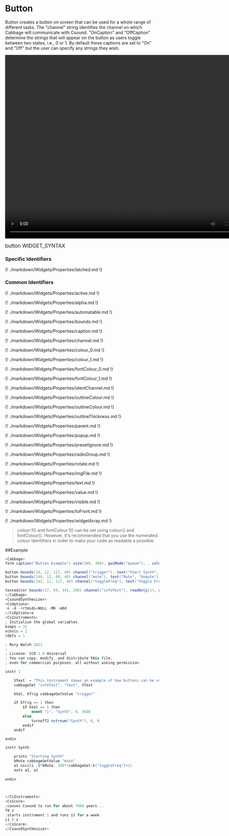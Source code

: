 # Button

Button creates a button on screen that can be used for a whole range of different tasks. The "channel" string identifies the channel on which Cabbage will communicate with Csound. "OnCaption" and "OffCaption" determine the strings that will appear on the button as users toggle between two states, i.e., 0 or 1. By default these captions are set to "On" and "Off" but the user can specify any strings they wish. 

<video width="800" height="600" controls>
<source src="../../images/docs/button.mp4">
</video> 

<big></pre>
button WIDGET_SYNTAX
</pre></big>

### Specific Identifiers

{! ./markdown/Widgets/Properties/latched.md !} 

### Common Identifiers
{! ./markdown/Widgets/Properties/active.md !}

{! ./markdown/Widgets/Properties/alpha.md !}

{! ./markdown/Widgets/Properties/automatable.md !} 

{! ./markdown/Widgets/Properties/bounds.md !} 

{! ./markdown/Widgets/Properties/caption.md !} 

{! ./markdown/Widgets/Properties/channel.md !} 

{! ./markdown/Widgets/Properties/colour_0.md !} 

{! ./markdown/Widgets/Properties/colour_1.md !} 

{! ./markdown/Widgets/Properties/fontColour_0.md !} 

{! ./markdown/Widgets/Properties/fontColour_1.md !} 

{! ./markdown/Widgets/Properties/identChannel.md !} 

{! ./markdown/Widgets/Properties/outlineColour.md !} 

{! ./markdown/Widgets/Properties/outlineColour.md !} 

{! ./markdown/Widgets/Properties/outlineThickness.md !} 

{! ./markdown/Widgets/Properties/parent.md !} 

{! ./markdown/Widgets/Properties/popup.md !} 

{! ./markdown/Widgets/Properties/presetIgnore.md !} 

{! ./markdown/Widgets/Properties/radioGroup.md !} 

{! ./markdown/Widgets/Properties/rotate.md !} 

{! ./markdown/Widgets/Properties/imgFile.md !} 

{! ./markdown/Widgets/Properties/text.md !}

{! ./markdown/Widgets/Properties/value.md !} 

{! ./markdown/Widgets/Properties/visible.md !} 

{! ./markdown/Widgets/Properties/toFront.md !} 

{! ./markdown/Widgets/Properties/widgetArray.md !} 

<!--(End of identifiers)/-->

>colour:1() and fontColour:1() can be set using colour() and fontColour(). However, it's recommended that you use the numerated colour identifiers in order to make your code as readable a possible. 


##Example
<!--(Widget Example)/-->
```csharp
<Cabbage>
form caption("Button Example") size(380, 300), guiMode("queue"), , colour(2, 145, 209) pluginId("def1")

button bounds(16, 12, 117, 40) channel("trigger"), text("Start Synth", "Stop Synth"), corners(5)
button bounds(146, 12, 80, 40) channel("mute"), text("Mute", "Unmute"), corners(5), value(1)
button bounds(242, 12, 117, 40) channel("toggleFreq"), text("Toggle Freq"), corners(5)

texteditor bounds(17, 69, 341, 208) channel("infoText"), readOnly(1), wrap(1), scrollbars(1)
</Cabbage>
<CsoundSynthesizer>
<CsOptions>
-n -d -+rtmidi=NULL -M0 -m0d 
</CsOptions>e
<CsInstruments>
; Initialize the global variables. 
ksmps = 32
nchnls = 2
0dbfs = 1

; Rory Walsh 2021 
;
; License: CC0 1.0 Universal
; You can copy, modify, and distribute this file, 
; even for commercial purposes, all without asking permission. 

instr 1

    SText  = "This instrument shows an example of how buttons can be used in Cabbage. Button will send a 0 or a 1 when they are pressed. Typically you simply test if they have been pressed and do somthing accordingly.\n\n In this example, each time the \"Start Synth\" button is pressed Csound will either enable or disable the Synth instrument. The other two button show how the instrument can be controlled in real time" 
    cabbageSet "infoText", "text", SText

    kVal, kTrig cabbageGetValue "trigger"

    if kTrig == 1 then
        if kVal == 1 then
            event "i", "Synth", 0, 3600
        else
            turnoff2 nstrnum("Synth"), 0, 0
        endif
    endif

endin

instr Synth

    prints "Starting Synth"
    kMute cabbageGetValue "mute"
    a1 oscili .5*kMute, 300*(cabbageGet:k("toggleFreq")+1)
    outs a1, a1
    
endin

                

</CsInstruments>
<CsScore>
;causes Csound to run for about 7000 years...
f0 z
;starts instrument 1 and runs it for a week
i1 0 z
</CsScore>
</CsoundSynthesizer>

```
<!--(End Widget Example)/-->
